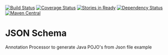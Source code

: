 [![Build Status](https://travis-ci.org/cchacin/json-schema.svg?branch=master)](https://travis-ci.org/cchacin/json-schema.svg?branch=master)
[![Coverage Status](https://img.shields.io/coveralls/cchacin/json-schema.svg)](https://coveralls.io/r/cchacin/json-schema?branch=master)
[![Stories in Ready](https://badge.waffle.io/cchacin/json-schema.svg?label=ready&title=Ready)](http://waffle.io/cchacin/json-schema)
[![Dependency Status](https://www.versioneye.com/user/projects/5407630bccc023c90d000098/badge.svg)](https://www.versioneye.com/user/projects/5407630bccc023c90d000098)
[![Maven Central](https://maven-badges.herokuapp.com/maven-central/com.github.cchacin/json-schema/badge.svg)](https://maven-badges.herokuapp.com/maven-central/com.github.cchacin/json-schema)

# JSON Schema
Annotation Processor to generate Java POJO's from Json file example
